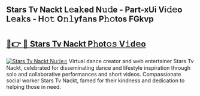 ## Stars Tv Nackt L𝚎a𝚔ed N𝚞𝚍e - Part-xUi Vi𝚍𝚎o L𝚎a𝚔s - H𝚘𝚝 O𝚗𝚕yf𝚊ns P𝚑𝚘tos FGkvp

# <h2><a href="http://kfd8i5.oniu.top/?m=Stars+Tv+Nackt">🔗👉 🔴 Stars Tv Nackt P𝚑ot𝚘𝚜 V𝚒d𝚎o</a></h2>

[![Stars Tv Nackt Nu𝚍e𝚜](https://i.imgur.com/0qMVB7G.gif)](http://kfd8i5.oniu.top/?m=Stars+Tv+Nackt)
Virtual dance creator and web entertainer Stars Tv Nackt, celebrated for disseminating dance and lifestyle inspiration through solo and collaborative performances and short videos. Compassionate social worker Stars Tv Nackt, famed for their kindness and dedication to helping those in need.  
